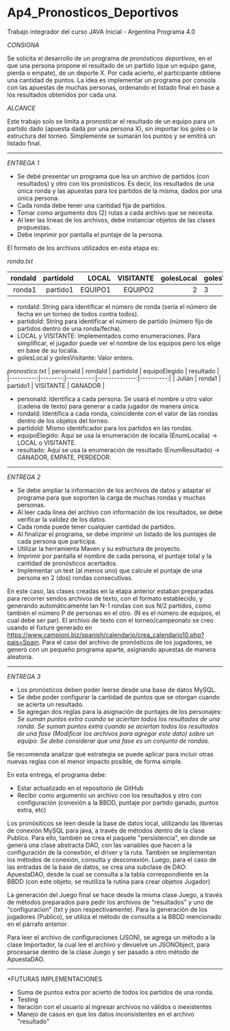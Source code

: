 # Ap4_Pronosticos_Deportivos
Trabajo integrador del curso JAVA Inicial - Argentina Programa 4.0

*CONSIGNA*

Se solicita el desarrollo de un programa de _pronósticos deportivos_, en el que una persona propone el resultado de un partido (que un equipo gane, pierda o empate), de un deporte X.
Por cada acierto, el participante obtiene una cantidad de puntos.
La idea es implementar un programa por consola con las apuestas de muchas personas, ordenando el listado final en base a los resultados obtenidos por cada una.

*ALCANCE*

Este trabajo solo se limita a pronosticar el resultado de un equipo para un partido dado (apuesta dada por una persona X), sin importar los goles o la estructura del torneo. Simplemente se sumarán los puntos y se emitirá un listado final.


****
*ENTREGA 1*

* Se debé presentar un programa que lea un archivo de partidos (con resultados) y otro con los pronósticos. Es decir, los resultados de una única ronda y las apuestas para los partidos de la misma, dados por una única persona.
* Cada ronda debe tener una cantidad fija de partidos.
* Tomar como argumento dos (2) rutas a cada archivo que se necesita.
* Al leer las líneas de los archivos, debe instanciar objetos de las clases propuestas.
* Debe imprimir por pantalla el puntaje de la persona.

El formato de los archivos utilizados en esta etapa es:

_ronda.txt_


| rondaId | partidoId | LOCAL | VISITANTE | golesLocal | golesVisitante |
|--------:|----------:|------:|----------:|-----------:|----------------|
| ronda1  | partido1  | EQUIPO1 | EQUIPO2 | 2 | 3 |


* rondaId: String para identificar el número de ronda (sería el número de fecha en un torneo de todos contra todos).
* partidoId: String para identificar el número de partido (número fijo de partidos dentro de una ronda/fecha).
* LOCAL y VISITANTE: Implementados como enumeraciones. Para simplificar, el jugador puede ver el nombre de los equipos pero los elige en base de su localía.
* golesLocal y golesVisitante: Valor entero.


_pronostico.txt_
| personaId | rondaId | partidoId | equipoElegido | resultado |
|----------:|--------:|----------:|--------------:|----------:|
|  Julián   | ronda1  | partido1  |   VISITANTE   |  GANADOR  |

* personaId: Identifica a cada persona. Se usará el nombre u otro valor (cadena de texto) para generar a cada jugador de manera única.
* rondaId: Identifica a cada ronda, coincidente con el valor de las rondas dentro de los objetos del torneo.
* partidoId: Mismo identificador para los partidos en las rondas.
* equipoElegido: Aquí se usa la enumeración de localía (EnumLocalia) -> LOCAL o VISITANTE.
* resultado: Aquí se usa la enumeración de resultado (EnumResultado) -> GANADOR, EMPATE, PERDEDOR.


***

*ENTREGA 2*

* Se debe ampliar la información de los archivos de datos y adaptar el programa para que soporten la carga de muchas rondas y muchas personas.
* Al leer cada línea del archivo con información de los resultados, se debe verificar la validez de los datos.
* Cada ronda puede tener cualquier cantidad de partidos.
* Al finalizar el programa, se debe imprimir un listado de los puntajes de cada persona que participa.
* Utilizar la herramienta Maven y su estructura de proyecto.
* Imprimir por pantalla el nombre de cada persona, el puntaje total y la cantidad de pronósticos acertados.
* Implementar un test (al menos uno) que calcule el puntaje de una persona en 2 (dos) rondas consecutivas.

En este caso, las clases creadas en la etapa anterior estaban preparadas para recorrer sendos archivos de texto, con el formato establecido, y generando automáticamente lan N-1 rondas con sus N/2 partidos, como también el número P de personas en el otro. (N es el número de equipos, el cual debe ser par).
El archivo de texto con el torneo/campeonato se creo usando el fixture generado en https://www.campioni.biz/spanish/calendario/crea_calendario10.php?pais=Spain.
Para el caso del archivo de pronósticos de los jugadores, se generó con un pequeño programa aparte, asignando apuestas de manera aleatoria.

***

*ENTREGA 3*

* Los pronósticos deben poder leerse desde una base de datos MySQL.
* Se debe poder configurar la cantidad de puntos que se otorgan cuando se acierta un resultado.
* Se agregan dos reglas para la asignación de puntajes de los personajes:
_Se suman puntos extra cuando se aciertan todos los resultados de una ronda._
_Se suman puntos extra cuando se aciertan todos los resultados de una fase (Modificar los archivos para agregar este dato) sobre un equipo. Se debe considerar que una fase es un conjunto de rondas._
 
Se recomienda analizar qué estrategia se puede aplicar para incluir otras nuevas reglas con el menor impacto posible, de forma simple.

En esta entrega, el programa debe:
 * Estar actualizado en el repositorio de GitHub
 * Recibir como argumento un archivo con los resultados y otro con configuración (conexión a la BBDD, puntaje por partido ganado, puntos extra, etc)
 
 Los pronósiticos se leen desde la base de datos local, utilizando las librerías de conexión MySQL para java, a través de métodos dentro de la clase Publico.
 Para ello, también se crea el paquete "persistencia", en donde se genera una clase abstracta DAO, con las variables que hacen a la configuración de la conextión, el driver y la ruta. También se implementan los métodos de conexión, consulta y desconexión. Luego, para el caso de las entradas de la base de datos, se crea una subclase de DAO: ApuestaDAO, desde la cual se consulta a la tabla correspondiente en la BBDD (con este objeto, se reutiliza la rutina para crear objetos Jugador)
 
 La generación del Juego final se hace desde la misma clase Juego, a través de métodos preparados para pedir los archivos de "resultados" y uno de "configuracion" (txt y json respectivamente). Para la generación de los jugadores (Publico), se utiliza el método de consulta a la BBDD mencionado en el párrafo anterior.
 
 Para leer el archivo de configuraciones (JSON), se agrega un método a la clase Importador, la cual lee el archivo y devuelve un JSONObject, para procesarse dentro de la clase Juego y ser pasado a otro método de ApuestaDAO.
 
 ****
 *FUTURAS IMPLEMENTACIONES
 - Suma de puntos extra por acierto de todos los partidos de una ronda.
 - Testing
 - Iteración con el usuario al ingresar archivos no válidos o inexistentes
 - Manejo de casos en que los datos inconsistentes en el archivo "resultado"
 
